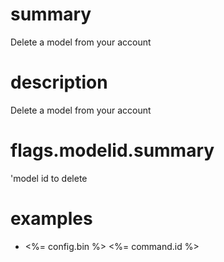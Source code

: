 # summary

Delete a model from your account

# description

Delete a model from your account

# flags.modelid.summary

'model id to delete

# examples

- <%= config.bin %> <%= command.id %>
